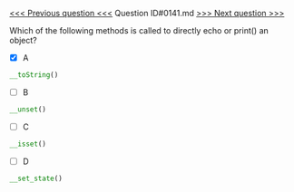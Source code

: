 [<<< Previous question <<<](0140.md)  Question ID#0141.md  [>>> Next question >>>](0142.md) 

Which of the following methods is called to directly echo or print() an object?

- [x] A
```php
__toString()
```

- [ ] B
```php
__unset()
```

- [ ] C
```php
__isset()
```

- [ ] D
```php
__set_state()
```

